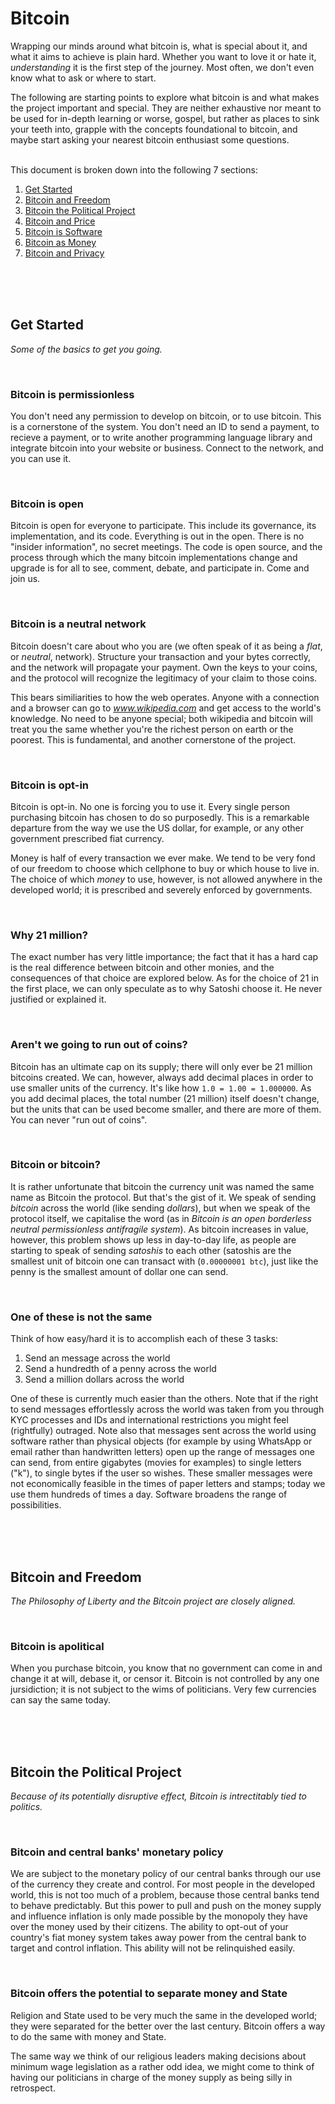 # Bitcoin

Wrapping our minds around what bitcoin is, what is special about it, and what it aims to achieve is plain hard. Whether you want to love it or hate it, _understanding_ it is the first step of the journey. Most often, we don't even know what to ask or where to start. 

The following are starting points to explore what bitcoin is and what makes the project important and special. They are neither exhaustive nor meant to be used for in-depth learning or worse, gospel, but rather as places to sink your teeth into, grapple with the concepts foundational to bitcoin, and maybe start asking your nearest bitcoin enthusiast some questions.

<br>
This document is broken down into the following 7 sections:

1. [Get Started](#getting-started)
2. [Bitcoin and Freedom](#bitcoin-and-freedom)
3. [Bitcoin the Political Project](#bitcoin-political-project)
4. [Bitcoin and Price](#bitcoin-and-price)
5. [Bitcoin is Software](#bitcoin-software)
6. [Bitcoin as Money](#bitcoin-as-money)
7. [Bitcoin and Privacy](#bitcoin-and-privacy)

<br><br><br>
<h2 id="getting-started">Get Started</h2>

_Some of the basics to get you going._

<br>

### Bitcoin is permissionless
You don't need any permission to develop on bitcoin, or to use bitcoin. This is a cornerstone of the system. You don't need an ID to send a payment, to recieve a payment, or to write another programming language library and integrate bitcoin into your website or business. Connect to the network, and you can use it.

<br>

### Bitcoin is open
Bitcoin is open for everyone to participate. This include its governance, its implementation, and its code. Everything is out in the open. There is no "insider information", no secret meetings. The code is open source, and the process through which the many bitcoin implementations change and upgrade is for all to see, comment, debate, and participate in. Come and join us.

<br>

### Bitcoin is a neutral network
Bitcoin doesn't care about who you are (we often speak of it as being a _flat_, or _neutral_, network). Structure your transaction and your bytes correctly, and the network will propagate your payment. Own the keys to your coins, and the protocol will recognize the legitimacy of your claim to those coins. 

This bears similiarities to how the web operates. Anyone with a connection and a browser can go to _www.wikipedia.com_ and get access to the world's knowledge. No need to be anyone special; both wikipedia and bitcoin will treat you the same whether you're the richest person on earth or the poorest. This is fundamental, and another cornerstone of the project.

<br>

### Bitcoin is opt-in
Bitcoin is opt-in. No one is forcing you to use it. Every single person purchasing bitcoin has chosen to do so purposedly. This is a remarkable departure from the way we use the US dollar, for example, or any other government prescribed fiat currency. 

Money is half of every transaction we ever make. We tend to be very fond of our freedom to choose which cellphone to buy or which house to live in. The choice of which _money_ to use, however, is not allowed anywhere in the developed world; it is prescribed and severely enforced by governments.

<br>

### Why 21 million?
The exact number has very little importance; the fact that it has a hard cap is the real difference between bitcoin and other monies, and the consequences of that choice are explored below. As for the choice of 21 in the first place, we can only speculate as to why Satoshi choose it. He never justified or explained it.

<br>

### Aren't we going to run out of coins?
Bitcoin has an ultimate cap on its supply; there will only ever be 21 million bitcoins created. We can, however, always add decimal places in order to use smaller units of the currency. It's like how `1.0 = 1.00 = 1.000000`. As you add decimal places, the total number (21 million) itself doesn't change, but the units that can be used become smaller, and there are more of them. You can never "run out of coins".

<br>

### Bitcoin or bitcoin?
It is rather unfortunate that bitcoin the currency unit was named the same name as Bitcoin the protocol. But that's the gist of it. We speak of sending _bitcoin_ across the world (like sending _dollars_), but when we speak of the protocol itself, we capitalise the word (as in _Bitcoin is an open borderless neutral permissionless antifragile system_). As bitcoin increases in value, however, this problem shows up less in day-to-day life, as people are starting to speak of sending _satoshis_ to each other (satoshis are the smallest unit of bitcoin one can transact with (`0.00000001 btc`), just like the penny is the smallest amount of dollar one can send.

<br>

### One of these is not the same
Think of how easy/hard it is to accomplish each of these 3 tasks:  
1. Send an message across the world  
2. Send a hundredth of a penny across the world   
3. Send a million dollars across the world  

One of these is currently much easier than the others. Note that if the right to send messages effortlessly across the world was taken from you through KYC processes and IDs and international restrictions you might feel (rightfully) outraged. Note also that messages sent across the world using software rather than physical objects (for example by using WhatsApp or email rather than handwritten letters) open up the range of messages one can send, from entire gigabytes (movies for examples) to single letters ("k"), to single bytes if the user so wishes. These smaller messages were not economically feasible in the times of paper letters and stamps; today we use them hundreds of times a day. Software broadens the range of possibilities.

<br><br><br>
<h2 id="bitcoin-and-freedom">Bitcoin and Freedom</h2>

_The Philosophy of Liberty and the Bitcoin project are closely aligned._

<br>

### Bitcoin is apolitical
When you purchase bitcoin, you know that no government can come in and change it at will, debase it, or censor it. Bitcoin is not controlled by any one jursidiction; it is not subject to the wims of politicians. Very few currencies can say the same today.

<br><br><br>
<h2 id="bitcoin-political-project">Bitcoin the Political Project</h2>

_Because of its potentially disruptive effect, Bitcoin is intrectitably tied to politics._

<br>

### Bitcoin and central banks' monetary policy
We are subject to the monetary policy of our central banks through our use of the currency they create and control. For most people in the developed world, this is not too much of a problem, because those central banks tend to behave predictably. But this power to pull and push on the money supply and influence inflation is only made possible by the monopoly they have over the money used by their citizens. The ability to opt-out of your country's fiat money system takes away power from the central bank to target and control inflation. This ability will not be relinquished easily.

<br>

### Bitcoin offers the potential to separate money and State
Religion and State used to be very much the same in the developed world; they were separated for the better over the last century. Bitcoin offers a way to do the same with money and State. 

The same way we think of our religious leaders making decisions about minimum wage legislation as a rather odd idea, we might come to think of having our politicians in charge of the money supply as being silly in retrospect.